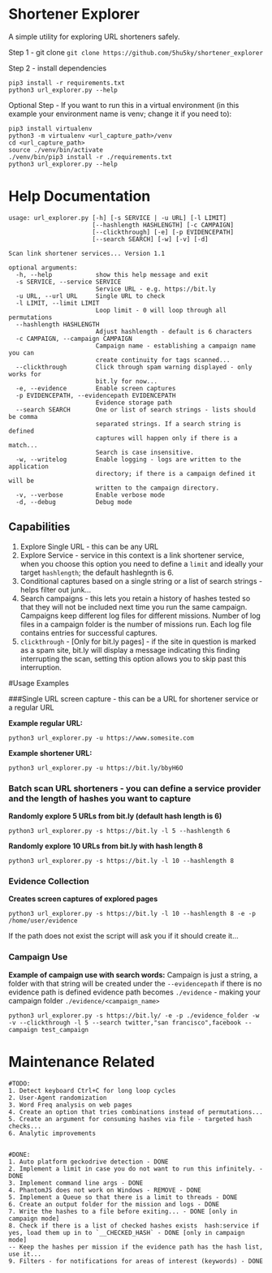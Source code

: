 # Shortener Explorer

A simple utility for exploring URL shorteners safely.

Step 1 - git clone
`git clone https://github.com/5hu5ky/shortener_explorer`

Step 2 - install dependencies

```
pip3 install -r requirements.txt
python3 url_explorer.py --help
```



Optional Step - If you want to run this in a virtual environment (in this example your environment name is venv; change it if you need to):

```
pip3 install virtualenv
python3 -m virtualenv <url_capture_path>/venv
cd <url_capture_path>
source ./venv/bin/activate
./venv/bin/pip3 install -r ./requirements.txt
python3 url_explorer.py --help
```

# Help Documentation

```
usage: url_explorer.py [-h] [-s SERVICE | -u URL] [-l LIMIT]
                       [--hashlength HASHLENGTH] [-c CAMPAIGN]
                       [--clickthrough] [-e] [-p EVIDENCEPATH]
                       [--search SEARCH] [-w] [-v] [-d]

Scan link shortener services... Version 1.1

optional arguments:
  -h, --help            show this help message and exit
  -s SERVICE, --service SERVICE
                        Service URL - e.g. https://bit.ly
  -u URL, --url URL     Single URL to check
  -l LIMIT, --limit LIMIT
                        Loop limit - 0 will loop through all permutations
  --hashlength HASHLENGTH
                        Adjust hashlength - default is 6 characters
  -c CAMPAIGN, --campaign CAMPAIGN
                        Campaign name - establishing a campaign name you can
                        create continuity for tags scanned...
  --clickthrough        Click through spam warning displayed - only works for
                        bit.ly for now...
  -e, --evidence        Enable screen captures
  -p EVIDENCEPATH, --evidencepath EVIDENCEPATH
                        Evidence storage path
  --search SEARCH       One or list of search strings - lists should be comma
                        separated strings. If a search string is defined
                        captures will happen only if there is a match...
                        Search is case insensitive.
  -w, --writelog        Enable logging - logs are written to the application
                        directory; if there is a campaign defined it will be
                        written to the campaign directory.
  -v, --verbose         Enable verbose mode
  -d, --debug           Debug mode

```

## Capabilities
1. Explore Single URL - this can be any URL 
2. Explore Service - service in this context is a link shortener service, when you choose this option you need to define a `limit` and ideally your target `hashlength`; the default hashlegnth is 6. 
3. Conditional captures based on a single string or a list of search strings - helps filter out junk...
4. Search campaigns - this lets you retain a history of hashes tested so that they will not be included next time you run the same campaign. Campaigns keep different log files for different missions. Number of log files in a campaign folder is the number of missions run. Each log file contains entries for successful captures.
5. `clickthrough` - [Only for bit.ly pages] - if the site in question is marked as a spam site, bit.ly will display a message indicating this finding interrupting the scan, setting this option allows you to skip past this interruption.


#Usage Examples

###Single URL screen capture - this can be a URL for shortener service or a regular URL

**Example regular URL:**

```
python3 url_explorer.py -u https://www.somesite.com

```

**Example shortener URL:**

```
python3 url_explorer.py -u https://bit.ly/bbyH6O 
```


### Batch scan URL shorteners - you can define a service provider and the length of hashes you want to capture

**Randomly explore 5 URLs from bit.ly (default hash length is 6)**

```
python3 url_explorer.py -s https://bit.ly -l 5 --hashlength 6
```

**Randomly explore 10 URLs from bit.ly with hash length 8**

```
python3 url_explorer.py -s https://bit.ly -l 10 --hashlength 8
```

### Evidence Collection
**Creates screen captures of explored pages**

```
python3 url_explorer.py -s https://bit.ly -l 10 --hashlength 8 -e -p /home/user/evidence
```

If the path does not exist the script will ask you if it should create it...


### Campaign Use

**Example of campaign use with search words:**
Campaign is just a string, a folder with that string will be created under the `--evidencepath` if there is no evidence path is defined evidence path becomes `./evidence` - making your campaign folder `./evidence/<campaign_name>`
    
```
python3 url_explorer.py -s https://bit.ly/ -e -p ./evidence_folder -w -v --clickthrough -l 5 --search twitter,"san francisco",facebook --campaign test_campaign
```


# Maintenance Related
    
    #TODO:
    1. Detect keyboard Ctrl+C for long loop cycles
    2. User-Agent randomization
    3. Word Freq analysis on web pages
    4. Create an option that tries combinations instead of permutations...
    5. Create an argument for consuming hashes via file - targeted hash checks...
    6. Analytic improvements
    
    
    #DONE:
    1. Auto platform geckodrive detection - DONE
    2. Implement a limit in case you do not want to run this infinitely. - DONE
    3. Implement command line args - DONE
    4. PhantomJS does not work on Windows - REMOVE - DONE
    5. Implement a Queue so that there is a limit to threads - DONE
    6. Create an output folder for the mission and logs - DONE
    7. Write the hashes to a file before exiting... - DONE [only in campaign mode]
    8. Check if there is a list of checked hashes exists  hash:service if yes, load them up in to `__CHECKED_HASH` - DONE [only in campaign mode]
    -- Keep the hashes per mission if the evidence path has the hash list, use it...
    9. Filters - for notifications for areas of interest (keywords) - DONE
